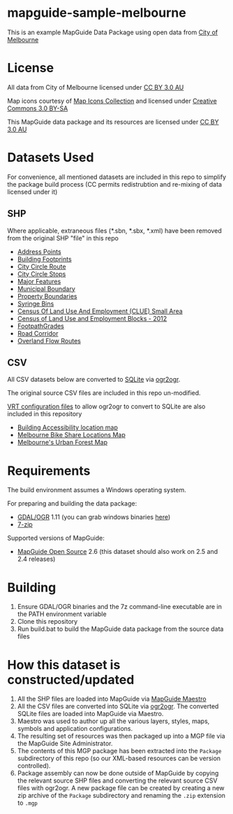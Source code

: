 mapguide-sample-melbourne
=========================

This is an example MapGuide Data Package using open data from [City of Melbourne](https://data.melbourne.vic.gov.au/)

License
=======

All data from City of Melbourne licensed under [CC BY 3.0 AU](http://creativecommons.org/licenses/by/3.0/au/deed.en)

Map icons courtesy of [Map Icons Collection](http://mapicons.nicolasmollet.com/) and licensed under [Creative Commons 3.0 BY-SA](https://creativecommons.org/licenses/by-sa/3.0/us/)

This MapGuide data package and its resources are licensed under [CC BY 3.0 AU](http://creativecommons.org/licenses/by/3.0/au/deed.en)

Datasets Used
=============

For convenience, all mentioned datasets are included in this repo to simplify the package build process (CC permits redistrubtion and re-mixing of data licensed under it)

SHP
---

Where applicable, extraneous files (*.sbn, *.sbx, *.xml) have been removed from the original SHP "file" in this repo

 * [Address Points](https://data.melbourne.vic.gov.au/Property-and-Planning/Address-Points/a7rp-xtya)
 * [Building Footprints](https://data.melbourne.vic.gov.au/Property-and-Planning/Building-Foot-Prints/qe9w-cym8)
 * [City Circle Route](https://data.melbourne.vic.gov.au/Transport/City-Circle-Route/nmnx-3ct3)
 * [City Circle Stops](https://data.melbourne.vic.gov.au/Transport/City-Circle-Stops/dh3m-ckxm)
 * [Major Features](https://data.melbourne.vic.gov.au/dataset/Major-Features/55i7-4f8v)
 * [Municipal Boundary](https://data.melbourne.vic.gov.au/Property-and-Planning/Municipal-Boundary/ck33-yh8z)
 * [Property Boundaries](https://data.melbourne.vic.gov.au/Property-and-Planning/Property-Boundaries/e56b-j9mj)
 * [Syringe Bins](https://data.melbourne.vic.gov.au/Community/Syringe-Bins/96gt-j9ix)
 * [Census Of Land Use And Employment (CLUE) Small Area](https://data.melbourne.vic.gov.au/dataset/Census-Of-Land-Use-And-Employment-CLUE-Small-Area-/gei8-3w86)
 * [Census of Land Use and Employment Blocks - 2012](https://data.melbourne.vic.gov.au/Business/Census-of-Land-Use-and-Employment-Blocks-2012-Map/aia8-ryiq)
 * [FootpathGrades](https://data.melbourne.vic.gov.au/Property-and-Planning/Footpath-Gradients/rpt3-2axt)
 * [Road Corridor](https://data.melbourne.vic.gov.au/Property-and-Planning/City-of-Melbourne-Road-Corridor/rnwk-3yw9)
 * [Overland Flow Routes](https://data.melbourne.vic.gov.au/Environment/Overland-Flow-Routes-Urbanforest/6yxs-smdz)

CSV
---

All CSV datasets below are converted to [SQLite](http://www.gdal.org/drv_sqlite.html) via [ogr2ogr](http://www.gdal.org/ogr2ogr.html).

The original source CSV files are included in this repo un-modified.

[VRT configuration files](http://www.gdal.org/drv_vrt.html) to allow ogr2ogr to convert to SQLite are also included in this repository

 * [Building Accessibility location map](https://data.melbourne.vic.gov.au/Property-and-Planning/Building-Accessibility-location-map/63vh-4yw9)
 * [Melbourne Bike Share Locations Map](https://data.melbourne.vic.gov.au/Recreation/Melbourne-Bike-Share-Locations-Map/rrw4-gj7n)
 * [Melbourne's Urban Forest Map](https://data.melbourne.vic.gov.au/Environment/Melbourne-s-Urban-Forest-Map/8reg-ju2w)

Requirements
============

The build environment assumes a Windows operating system.

For preparing and building the data package:
 
 * [GDAL/OGR](http://www.gdal.org/) 1.11 (you can grab windows binaries [here](http://gisinternals.com/sdk/))
 * [7-zip](http://www.7-zip.org/)

Supported versions of MapGuide:

 * [MapGuide Open Source](http://mapguide.osgeo.org/) 2.6 (this dataset should also work on 2.5 and 2.4 releases)

Building
========

 1. Ensure GDAL/OGR binaries and the 7z command-line executable are in the PATH environment variable
 2. Clone this repository
 3. Run build.bat to build the MapGuide data package from the source data files

How this dataset is constructed/updated
=======================================

 1. All the SHP files are loaded into MapGuide via [MapGuide Maestro](http://trac.osgeo.org/mapguide/wiki/maestro)
 2. All the CSV files are converted into SQLite via [ogr2ogr](). The converted SQLite files are loaded into MapGuide via Maestro.
 3. Maestro was used to author up all the various layers, styles, maps, symbols and application configurations.
 4. The resulting set of resources was then packaged up into a MGP file via the MapGuide Site Administrator.
 5. The contents of this MGP package has been extracted into the `Package` subdirectory of this repo (so our XML-based resources can be version controlled).
 6. Package assembly can now be done outside of MapGuide by copying the relevant source SHP files and converting the relevant source CSV files with ogr2ogr. A new package file can be created by creating a new zip archive of the `Package` subdirectory and renaming the `.zip` extension to `.mgp`